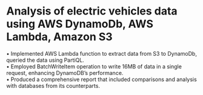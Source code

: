 # Analysis of electric vehicles data using AWS DynamoDb, AWS Lambda, Amazon S3
• Implemented AWS Lambda function to extract data from S3 to DynamoDb, queried the data using PartiQL.</br>
• Employed BatchWriteItem operation to write 16MB of data in a single request, enhancing DynamoDB’s performance.</br>
• Produced a comprehensive report that included comparisons and analysis with databases from its counterparts.
